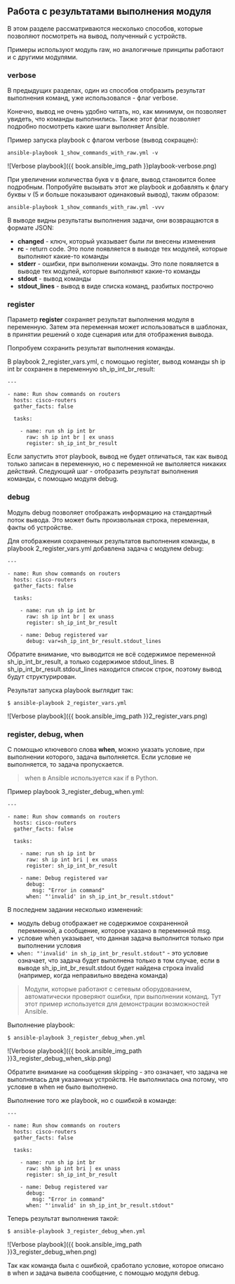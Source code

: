 ## Работа с результатами выполнения модуля

В этом разделе рассматриваются несколько способов, которые позволяют посмотреть на вывод, полученный с устройств. 

Примеры используют модуль raw, но аналогичные принципы работают и с другими модулями.

### verbose

В предыдущих разделах, один из способов отобразить результат выполнения команд, уже использовался - флаг verbose.

Конечно, вывод не очень удобно читать, но, как минимум, он позволяет увидеть, что команды выполнились.
Также этот флаг позволяет подробно посмотреть какие шаги выполняет Ansible.

Пример запуска playbook с флагом verbose (вывод сокращен):
```
ansible-playbook 1_show_commands_with_raw.yml -v
```

![Verbose playbook]({{ book.ansible_img_path }}playbook-verbose.png)

При увеличении количества букв v в флаге, вывод становится более подробным.
Попробуйте вызывать этот же playbook и добавлять к флагу буквы v (5 и больше показывают одинаковый вывод), таким образом:
```
ansible-playbook 1_show_commands_with_raw.yml -vvv
```

В выводе видны результаты выполнения задачи, они возвращаются в формате JSON:
* __changed__ - ключ, который указывает были ли внесены изменения
* __rc__ - return code. Это поле появляется в выводе тех модулей, которые выполняют какие-то команды
* __stderr__ - ошибки, при выполнении команды. Это поле появляется в выводе тех модулей, которые выполняют какие-то команды
* __stdout__ - вывод команды
* __stdout_lines__ - вывод в виде списка команд, разбитых построчно


### register

Параметр __register__ сохраняет результат выполнения модуля в переменную.
Затем эта переменная может использоваться в шаблонах, в принятии решений о ходе сценария или для отображения вывода.

Попробуем сохранить результат выполнения команды.

В playbook 2_register_vars.yml, с помощью register, вывод команды sh ip int br сохранен в переменную sh_ip_int_br_result:
```
---

- name: Run show commands on routers
  hosts: cisco-routers
  gather_facts: false

  tasks:

    - name: run sh ip int br
      raw: sh ip int br | ex unass
      register: sh_ip_int_br_result
```

Если запустить этот playbook, вывод не будет отличаться, так как вывод только записан в переменную, но с переменной не выполяется никаких действий.
Следующий шаг - отобразить результат выполнения команды, с помощью модуля debug.


### debug

Модуль debug позволяет отображать информацию на стандартный поток вывода.
Это может быть произвольная строка, переменная, факты об устройстве.


Для отображения сохраненных результатов выполнения команды, в playbook 2_register_vars.yml добавлена задача с модулем debug:
```
---

- name: Run show commands on routers
  hosts: cisco-routers
  gather_facts: false

  tasks:

    - name: run sh ip int br
      raw: sh ip int br | ex unass
      register: sh_ip_int_br_result

    - name: Debug registered var
      debug: var=sh_ip_int_br_result.stdout_lines
```

Обратите внимание, что выводится не всё содержимое переменной sh_ip_int_br_result, а только содержимое stdout_lines.
В sh_ip_int_br_result.stdout_lines находится список строк, поэтому вывод будут структурирован.

Результат запуска playbook выглядит так:
```
$ ansible-playbook 2_register_vars.yml
```

![Verbose playbook]({{ book.ansible_img_path }}2_register_vars.png)


### register, debug, when

С помощью ключевого слова __when__, можно указать условие, при выполнении которого, задача выполняется.
Если условие не выполняется, то задача пропускается.

> when в Ansible используется как if в Python.

Пример playbook 3_register_debug_when.yml:
```
---

- name: Run show commands on routers
  hosts: cisco-routers
  gather_facts: false

  tasks:

    - name: run sh ip int br
      raw: sh ip int bri | ex unass
      register: sh_ip_int_br_result

    - name: Debug registered var
      debug:
        msg: "Error in command"
      when: "'invalid' in sh_ip_int_br_result.stdout"
```

В последнем задании несколько изменений:
* модуль debug отображает не содержимое сохраненной переменной, а сообщение, которое указано в переменной msg.
* условие when указывает, что данная задача выполнится только при выполнении условия
 * ```when: "'invalid' in sh_ip_int_br_result.stdout"``` - это условие означает, что задача будет выполнена только в том случае, если в выводе sh_ip_int_br_result.stdout будет найдена строка invalid (например, когда неправильно введена команда)

> Модули, которые работают с сетевым оборудованием, автоматически проверяют ошибки, при выполнении команд. Тут этот пример используется для демонстрации возможностей Ansible.

Выполнение playbook:
```
$ ansible-playbook 3_register_debug_when.yml
```

![Verbose playbook]({{ book.ansible_img_path }}3_register_debug_when_skip.png)

Обратите внимание на сообщения skipping - это означает, что задача не выполнялась для указанных устройств.
Не выполнилась она потому, что условие в when не было выполнено.

Выполнение того же playbook, но с ошибкой в команде:
```
---

- name: Run show commands on routers
  hosts: cisco-routers
  gather_facts: false

  tasks:

    - name: run sh ip int br
      raw: shh ip int bri | ex unass
      register: sh_ip_int_br_result

    - name: Debug registered var
      debug:
        msg: "Error in command"
      when: "'invalid' in sh_ip_int_br_result.stdout"
```

Теперь результат выполнения такой:
```
$ ansible-playbook 3_register_debug_when.yml
```

![Verbose playbook]({{ book.ansible_img_path }}3_register_debug_when.png)

Так как команда была с ошибкой, сработало условие, которое описано в when и задача вывела сообщение, с помощью модуля debug.
